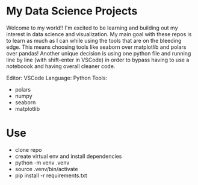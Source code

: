 # My Data Science Projects
Welcome to my world!! I'm excited to be learning and building out my interest in data science and visualization. My main goal with these repos is to learn as much as I can while using the tools that are on the bleeding edge. This means choosing tools like seaborn over matplotlib and polars over pandas! Another unique decision is using one python file and running line by line (with shift-enter in VSCode) in order to bypass having to use a noteboook and having overall cleaner code. 

Editor: VSCode
Language: Python
Tools:
- polars
- numpy
- seaborn
- matplotlib


# Use
- clone repo
- create virtual env and install dependencies
- python -m venv .venv
- source .venv/bin/activate
- pip install -r requirements.txt